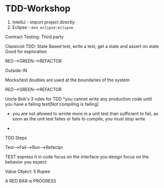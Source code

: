# TDD-Workshop

1. IntelliJ - import project directly
2. Eclipse - 
	`mvn eclipse:eclipse`
	
Contract Testing: Third party 
	
Classicist TDD: State Based test, write a test, get a state and assert on state Good for exploration

RED-->GREEN-->REFACTOR	

Outside-IN

Mocks/test doubles are used at the boundaries of the system

RED-->GREEN-->REFACTOR

Uncle Bob's 3 rules for TDD
*you cannot write any production code until you have a failing test[Not compiling is failing]

* you are not allowed to wrinte more in a unit test than sufficient to fail, as soon as the unit test failes or fails to compile, you must stop write 

*

TDD Steps 

Test-->Fail-->Run-->Refactpr

TEST
express it in code
focus on the interface you design
focus on the behavior you expect

Value Object: 5 Rupee

A RED BAR is PROGRESS